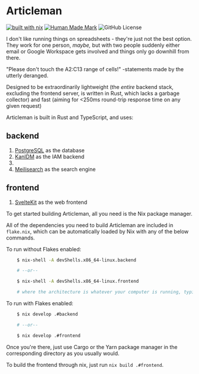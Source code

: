 # Articleman

[![built with nix](https://builtwithnix.org/badge.svg)](https://builtwithnix.org)
[![Human Made Mark](https://humanmademark.com/white-logo.svg)](https://humanmademark.com)
![GitHub License](https://img.shields.io/github/license/LibArticles/articleman)


I don't like running things on spreadsheets - they're just not the best option. They work for one person, _maybe,_ but with two people suddenly either email or Google Workspace gets involved and things only go downhill from there.

"Please don't touch the A2:C13 range of cells!" -statements made by the utterly deranged.

Designed to be extraordinarily lightweight (the _entire_ backend stack, excluding the frontend server, is written in Rust, which lacks a garbage collector) and fast (aiming for <250ms round-trip response time on any given request)

Articleman is built in Rust and TypeScript, and uses:

## backend
1. [PostgreSQL](https://postgresql.org) as the database
2. [KanIDM](https://kanidm.com) as the IAM backend
3. 
3. [Meilisearch](https://www.meilisearch.com) as the search engine

## frontend
1. [SvelteKit](https://kit.svelte.dev) as the web frontend

To get started building Articleman, all you need is the Nix package manager.

All of the dependencies you need to build Articleman are included in `flake.nix`, which can be automatically loaded by Nix with any of the below commands.

To run without Flakes enabled:
```bash
	$ nix-shell -A devShells.x86_64-linux.backend

	# --or--

	$ nix-shell -A devShells.x86_64-linux.frontend

	# where the architecture is whatever your computer is running, typically x86_64-linux
```

To run with Flakes enabled:
```bash
	$ nix develop .#backend

	# --or--

	$ nix develop .#frontend
```

Once you're there, just use Cargo or the Yarn package manager in the corresponding directory as you usually would.

To build the frontend through nix, just run `nix build .#frontend`.